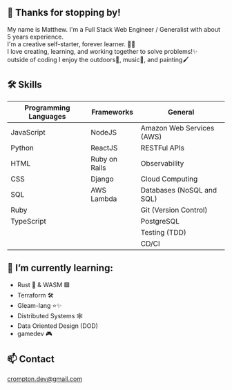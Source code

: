 ## 👋 Thanks for stopping by!
My name is Matthew. I'm a Full Stack Web Engineer / Generalist with about 5 years experience.<br>
I'm a creative self-starter, forever learner. 🧑‍🎓 <br>I love creating, learning, and working together to solve problems!✨
<br>outside of coding I enjoy the outdoors🌳, music🎹, and painting🖌️

## 🛠️ Skills
| Programming Languages | Frameworks    | General                   |
| --------------------- | ------------- | ------------------------- |
| JavaScript            | NodeJS        | Amazon Web Services (AWS) |
| Python                | ReactJS       | RESTFul APIs              |
| HTML                  | Ruby on Rails | Observability             |
| CSS                   | Django        | Cloud Computing           |
| SQL                   | AWS Lambda    | Databases (NoSQL and SQL) |
| Ruby                  |               | Git (Version Control)     |
| TypeScript            |               | PostgreSQL                |
|                       |               | Testing (TDD)             |
|                       |               | CD/CI                     |
  
## 🌱 I’m currently learning:
  - Rust 🦀 & WASM 🟪 
  - Terraform 🛠️
  - Gleam-lang ⭐✨
  - Distributed Systems 🕸️
  - Data Oriented Design (DOD)
  - gamedev 🎮
## 📫 Contact
<a href="crompton.dev@gmail.com">crompton.dev@gmail.com</a>
